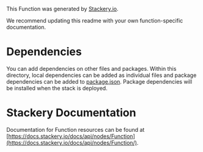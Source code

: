 This Function was generated by [Stackery.io](https://www.stackery.io).

We recommend updating this readme with your own function-specific documentation.

# Dependencies

You can add dependencies on other files and packages.
Within this directory, local dependencies can be added as individual files and
package dependencies can be added to [package.json](https://docs.npmjs.com/files/package.json).
Package dependencies will be installed when the stack is deployed.

# Stackery Documentation

Documentation for Function resources can be found at [https://docs.stackery.io/docs/api/nodes/Function](https://docs.stackery.io/docs/api/nodes/Function/).
